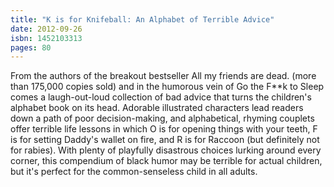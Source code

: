 ```yaml
---
title: "K is for Knifeball: An Alphabet of Terrible Advice"
date: 2012-09-26
isbn: 1452103313
pages: 80
---
```


From the authors of the breakout bestseller All my friends are dead. (more than 175,000 copies sold) and in the humorous vein of Go the F**k to Sleep comes a laugh-out-loud collection of bad advice that turns the children's alphabet book on its head. Adorable illustrated characters lead readers down a path of poor decision-making, and alphabetical, rhyming couplets offer terrible life lessons in which O is for opening things with your teeth, F is for setting Daddy's wallet on fire, and R is for Raccoon (but definitely not for rabies). With plenty of playfully disastrous choices lurking around every corner, this compendium of black humor may be terrible for actual children, but it's perfect for the common-senseless child in all adults.